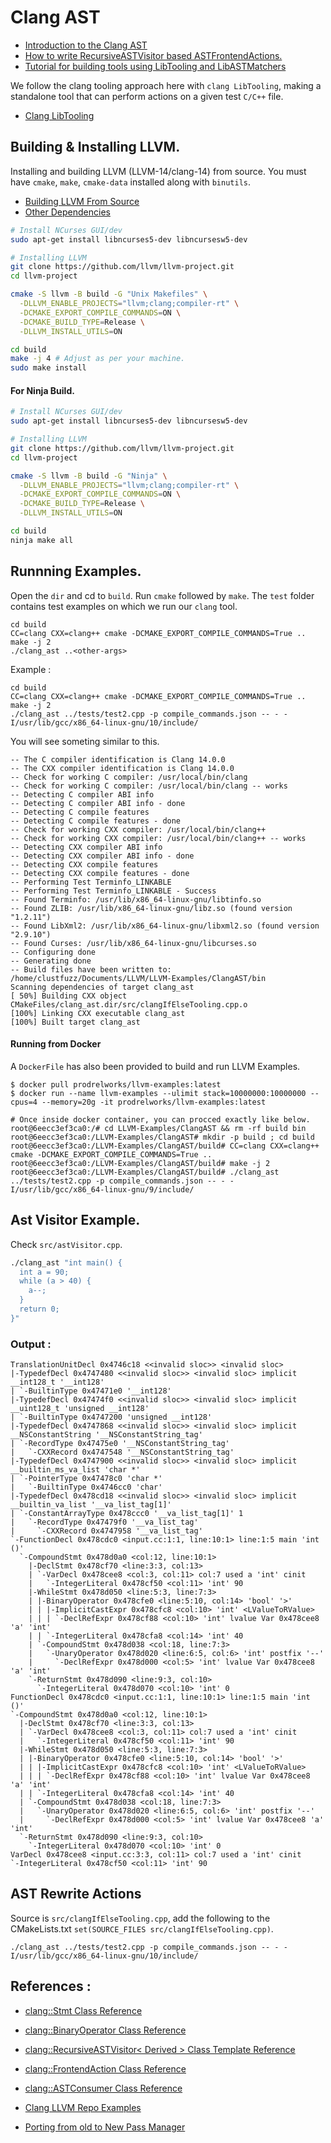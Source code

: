 # Clang AST

- [Introduction to the Clang AST](https://clang.llvm.org/docs/IntroductionToTheClangAST.html)
- [How to write RecursiveASTVisitor based ASTFrontendActions.](https://clang.llvm.org/docs/RAVFrontendAction.html)
- [Tutorial for building tools using LibTooling and LibASTMatchers](https://clang.llvm.org/docs/LibASTMatchersTutorial.html)

We follow the clang tooling approach here with `clang LibTooling`, making a standalone tool that can
perform actions on a given test `C/C++` file.

- [Clang LibTooling](https://clang.llvm.org/docs/LibTooling.html)

## Building & Installing LLVM.

Installing and building LLVM (LLVM-14/clang-14) from source.
You must have `cmake`, `make`, `cmake-data` installed along with `binutils`.

- [Building LLVM From Source](https://llvm.org/docs/CMake.html)
- [Other Dependencies](https://llvm.org/docs/GettingStarted.html#software)

```bash
# Install NCurses GUI/dev
sudo apt-get install libncurses5-dev libncursesw5-dev

# Installing LLVM
git clone https://github.com/llvm/llvm-project.git
cd llvm-project

cmake -S llvm -B build -G "Unix Makefiles" \
  -DLLVM_ENABLE_PROJECTS="llvm;clang;compiler-rt" \
  -DCMAKE_EXPORT_COMPILE_COMMANDS=ON \
  -DCMAKE_BUILD_TYPE=Release \
  -DLLVM_INSTALL_UTILS=ON

cd build
make -j 4 # Adjust as per your machine.
sudo make install
```

#### For Ninja Build.

```bash
# Install NCurses GUI/dev
sudo apt-get install libncurses5-dev libncursesw5-dev

# Installing LLVM
git clone https://github.com/llvm/llvm-project.git
cd llvm-project

cmake -S llvm -B build -G "Ninja" \
  -DLLVM_ENABLE_PROJECTS="llvm;clang;compiler-rt" \
  -DCMAKE_EXPORT_COMPILE_COMMANDS=ON \
  -DCMAKE_BUILD_TYPE=Release \
  -DLLVM_INSTALL_UTILS=ON

cd build
ninja make all
```

## Runnning Examples.

Open the `dir` and cd to `build`. Run `cmake` followed by `make`.
The `test` folder contains test examples on which we run our `clang` tool.

```
cd build
CC=clang CXX=clang++ cmake -DCMAKE_EXPORT_COMPILE_COMMANDS=True ..
make -j 2
./clang_ast ..<other-args>
```

Example :

```
cd build
CC=clang CXX=clang++ cmake -DCMAKE_EXPORT_COMPILE_COMMANDS=True ..
make -j 2
./clang_ast ../tests/test2.cpp -p compile_commands.json -- - -I/usr/lib/gcc/x86_64-linux-gnu/10/include/
```

You will see someting similar to this.

```
-- The C compiler identification is Clang 14.0.0
-- The CXX compiler identification is Clang 14.0.0
-- Check for working C compiler: /usr/local/bin/clang
-- Check for working C compiler: /usr/local/bin/clang -- works
-- Detecting C compiler ABI info
-- Detecting C compiler ABI info - done
-- Detecting C compile features
-- Detecting C compile features - done
-- Check for working CXX compiler: /usr/local/bin/clang++
-- Check for working CXX compiler: /usr/local/bin/clang++ -- works
-- Detecting CXX compiler ABI info
-- Detecting CXX compiler ABI info - done
-- Detecting CXX compile features
-- Detecting CXX compile features - done
-- Performing Test Terminfo_LINKABLE
-- Performing Test Terminfo_LINKABLE - Success
-- Found Terminfo: /usr/lib/x86_64-linux-gnu/libtinfo.so
-- Found ZLIB: /usr/lib/x86_64-linux-gnu/libz.so (found version "1.2.11")
-- Found LibXml2: /usr/lib/x86_64-linux-gnu/libxml2.so (found version "2.9.10")
-- Found Curses: /usr/lib/x86_64-linux-gnu/libcurses.so
-- Configuring done
-- Generating done
-- Build files have been written to: /home/clustfuzz/Documents/LLVM/LLVM-Examples/ClangAST/bin
Scanning dependencies of target clang_ast
[ 50%] Building CXX object CMakeFiles/clang_ast.dir/src/clangIfElseTooling.cpp.o
[100%] Linking CXX executable clang_ast
[100%] Built target clang_ast
```

#### Running from Docker

A `DockerFile` has also been provided to build and run LLVM Examples.

```
$ docker pull prodrelworks/llvm-examples:latest
$ docker run --name llvm-examples --ulimit stack=10000000:10000000 --cpus=4 --memory=20g -it prodrelworks/llvm-examples:latest

# Once inside docker container, you can procced exactly like below.
root@6eecc3ef3ca0:/# cd LLVM-Examples/ClangAST && rm -rf build bin
root@6eecc3ef3ca0:/LLVM-Examples/ClangAST# mkdir -p build ; cd build
root@6eecc3ef3ca0:/LLVM-Examples/ClangAST/build# CC=clang CXX=clang++ cmake -DCMAKE_EXPORT_COMPILE_COMMANDS=True ..
root@6eecc3ef3ca0:/LLVM-Examples/ClangAST/build# make -j 2
root@6eecc3ef3ca0:/LLVM-Examples/ClangAST/build# ./clang_ast ../tests/test2.cpp -p compile_commands.json -- - -I/usr/lib/gcc/x86_64-linux-gnu/9/include/
```

## Ast Visitor Example.

Check `src/astVisitor.cpp`.

```bash
./clang_ast "int main() {
  int a = 90;
  while (a > 40) {
    a--;
  }
  return 0;
}"
```

### Output :

```
TranslationUnitDecl 0x4746c18 <<invalid sloc>> <invalid sloc>
|-TypedefDecl 0x4747480 <<invalid sloc>> <invalid sloc> implicit __int128_t '__int128'
| `-BuiltinType 0x47471e0 '__int128'
|-TypedefDecl 0x47474f0 <<invalid sloc>> <invalid sloc> implicit __uint128_t 'unsigned __int128'
| `-BuiltinType 0x4747200 'unsigned __int128'
|-TypedefDecl 0x4747868 <<invalid sloc>> <invalid sloc> implicit __NSConstantString '__NSConstantString_tag'
| `-RecordType 0x47475e0 '__NSConstantString_tag'
|   `-CXXRecord 0x4747548 '__NSConstantString_tag'
|-TypedefDecl 0x4747900 <<invalid sloc>> <invalid sloc> implicit __builtin_ms_va_list 'char *'
| `-PointerType 0x47478c0 'char *'
|   `-BuiltinType 0x4746cc0 'char'
|-TypedefDecl 0x478cd18 <<invalid sloc>> <invalid sloc> implicit __builtin_va_list '__va_list_tag[1]'
| `-ConstantArrayType 0x478ccc0 '__va_list_tag[1]' 1
|   `-RecordType 0x47479f0 '__va_list_tag'
|     `-CXXRecord 0x4747958 '__va_list_tag'
`-FunctionDecl 0x478cdc0 <input.cc:1:1, line:10:1> line:1:5 main 'int ()'
  `-CompoundStmt 0x478d0a0 <col:12, line:10:1>
    |-DeclStmt 0x478cf70 <line:3:3, col:13>
    | `-VarDecl 0x478cee8 <col:3, col:11> col:7 used a 'int' cinit
    |   `-IntegerLiteral 0x478cf50 <col:11> 'int' 90
    |-WhileStmt 0x478d050 <line:5:3, line:7:3>
    | |-BinaryOperator 0x478cfe0 <line:5:10, col:14> 'bool' '>'
    | | |-ImplicitCastExpr 0x478cfc8 <col:10> 'int' <LValueToRValue>
    | | | `-DeclRefExpr 0x478cf88 <col:10> 'int' lvalue Var 0x478cee8 'a' 'int'
    | | `-IntegerLiteral 0x478cfa8 <col:14> 'int' 40
    | `-CompoundStmt 0x478d038 <col:18, line:7:3>
    |   `-UnaryOperator 0x478d020 <line:6:5, col:6> 'int' postfix '--'
    |     `-DeclRefExpr 0x478d000 <col:5> 'int' lvalue Var 0x478cee8 'a' 'int'
    `-ReturnStmt 0x478d090 <line:9:3, col:10>
      `-IntegerLiteral 0x478d070 <col:10> 'int' 0
FunctionDecl 0x478cdc0 <input.cc:1:1, line:10:1> line:1:5 main 'int ()'
`-CompoundStmt 0x478d0a0 <col:12, line:10:1>
  |-DeclStmt 0x478cf70 <line:3:3, col:13>
  | `-VarDecl 0x478cee8 <col:3, col:11> col:7 used a 'int' cinit
  |   `-IntegerLiteral 0x478cf50 <col:11> 'int' 90
  |-WhileStmt 0x478d050 <line:5:3, line:7:3>
  | |-BinaryOperator 0x478cfe0 <line:5:10, col:14> 'bool' '>'
  | | |-ImplicitCastExpr 0x478cfc8 <col:10> 'int' <LValueToRValue>
  | | | `-DeclRefExpr 0x478cf88 <col:10> 'int' lvalue Var 0x478cee8 'a' 'int'
  | | `-IntegerLiteral 0x478cfa8 <col:14> 'int' 40
  | `-CompoundStmt 0x478d038 <col:18, line:7:3>
  |   `-UnaryOperator 0x478d020 <line:6:5, col:6> 'int' postfix '--'
  |     `-DeclRefExpr 0x478d000 <col:5> 'int' lvalue Var 0x478cee8 'a' 'int'
  `-ReturnStmt 0x478d090 <line:9:3, col:10>
    `-IntegerLiteral 0x478d070 <col:10> 'int' 0
VarDecl 0x478cee8 <input.cc:3:3, col:11> col:7 used a 'int' cinit
`-IntegerLiteral 0x478cf50 <col:11> 'int' 90
```

## AST Rewrite Actions

Source is `src/clangIfElseTooling.cpp`, add the following to the CMakeLists.txt `set(SOURCE_FILES src/clangIfElseTooling.cpp)`.

```
./clang_ast ../tests/test2.cpp -p compile_commands.json -- - -I/usr/lib/gcc/x86_64-linux-gnu/10/include/
```

## References :

- [clang::Stmt Class Reference](https://clang.llvm.org/doxygen/classclang_1_1Stmt.html)
- [clang::BinaryOperator Class Reference](https://clang.llvm.org/doxygen/classclang_1_1BinaryOperator.html)
- [clang::RecursiveASTVisitor< Derived > Class Template Reference](https://clang.llvm.org/doxygen/classclang_1_1RecursiveASTVisitor.html)
- [clang::FrontendAction Class Reference](https://clang.llvm.org/doxygen/classclang_1_1FrontendAction.html)
- [clang::ASTConsumer Class Reference](https://clang.llvm.org/doxygen/classclang_1_1ASTConsumer.html)

- [Clang LLVM Repo Examples](https://github.com/llvm/llvm-project/tree/main/clang/examples)
- [Porting from old to New Pass Manager](https://www.duskborn.com/posts/llvm-new-pass-manager/)
